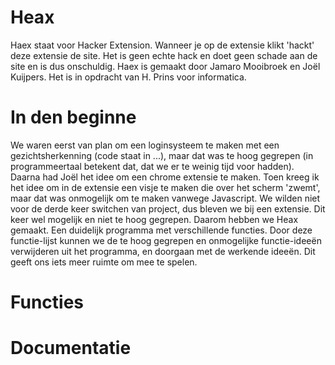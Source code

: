 # Heax

Haex staat voor Hacker Extension. Wanneer je op de extensie klikt 'hackt' deze extensie de site. Het is geen echte hack en doet geen schade aan de site en is dus onschuldig.
Haex is gemaakt door Jamaro Mooibroek en Joël Kuijpers. Het is in opdracht van H. Prins voor informatica.

# In den beginne
We waren eerst van plan om een loginsysteem te maken met een gezichtsherkenning (code staat in ...), maar dat was te hoog gegrepen (in programmeertaal betekent dat, dat we er te weinig tijd voor hadden). Daarna had Joël het idee om een chrome extensie te maken. Toen kreeg ik het idee om in de extensie een visje te maken die over het scherm 'zwemt', maar dat was onmogelijk om te maken vanwege Javascript. We wilden niet voor de derde keer switchen van project, dus bleven we bij een extensie. Dit keer wel mogelijk en niet te hoog gegrepen.
Daarom hebben we Heax gemaakt. Een duidelijk programma met verschillende functies. Door deze functie-lijst kunnen we de te hoog gegrepen en onmogelijke functie-ideeën verwijderen uit het programma, en doorgaan met de werkende ideeën. Dit geeft ons iets meer ruimte om mee te spelen.

# Functies


# Documentatie
